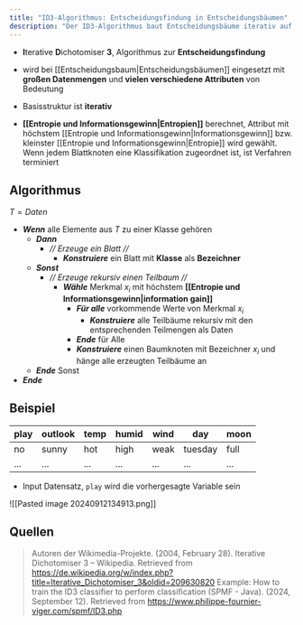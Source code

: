 ```yaml
---
title: "ID3-Algorithmus: Entscheidungsfindung in Entscheidungsbäumen"
description: "Der ID3-Algorithmus baut Entscheidungsbäume iterativ auf, indem er Attribute mit dem höchsten Informationsgewinn wählt. Er eignet sich für große Datensätze mit vielen Attributen zur Klassifikation."
---
```


- **I**terative **D**ichotomiser **3**, Algorithmus zur **Entscheidungsfindung**
- wird bei [[Entscheidungsbaum|Entscheidungsbäumen]] eingesetzt mit **großen Datenmengen** und **vielen verschiedene Attributen** von Bedeutung

- Basisstruktur ist **iterativ**
- **[[Entropie und Informationsgewinn|Entropien]]** berechnet, Attribut mit höchstem [[Entropie und Informationsgewinn|Informationsgewinn]] bzw. kleinster [[Entropie und Informationsgewinn|Entropie]] wird gewählt. Wenn jedem Blattknoten eine Klassifikation zugeordnet ist, ist Verfahren terminiert 
## Algorithmus

$T = Daten$
- ***Wenn*** alle Elemente aus $T$ zu einer Klasse gehören
	- ***Dann***
		- *// Erzeuge ein Blatt //*
			- ***Konstruiere*** ein Blatt mit **Klasse** als **Bezeichner**
	- ***Sonst***
		- *// Erzeuge rekursiv einen Teilbaum //*
			- ***Wähle*** Merkmal $x_i$ mit höchstem **[[Entropie und Informationsgewinn|information gain]]**
				- ***Für alle*** vorkommende Werte von Merkmal $x_i$
					- ***Konstruiere*** alle Teilbäume rekursiv mit den entsprechenden Teilmengen als Daten
				- ***Ende*** für Alle
				- ***Konstruiere*** einen Baumknoten mit Bezeichner $x_i$ und hänge alle erzeugten Teilbäume an
	- ***Ende*** Sonst
- ***Ende***

## Beispiel

| play | outlook | temp | humid | wind | day     | moon |
| ---- | ------- | ---- | ----- | ---- | ------- | ---- |
| no   | sunny   | hot  | high  | weak | tuesday | full |
| ...  | ...     | ...  | ...   | ...  | ...     | ...  |
- Input Datensatz, `play` wird die vorhergesagte Variable sein

![[Pasted image 20240912134913.png]]


## Quellen

> Autoren der Wikimedia-Projekte. (2004, February 28). Iterative Dichotomiser 3 – Wikipedia. Retrieved from https://de.wikipedia.org/w/index.php?title=Iterative_Dichotomiser_3&oldid=209630820
> Example: How to train the ID3 classifier to perform classification (SPMF - Java). (2024, September 12). Retrieved from https://www.philippe-fournier-viger.com/spmf/ID3.php